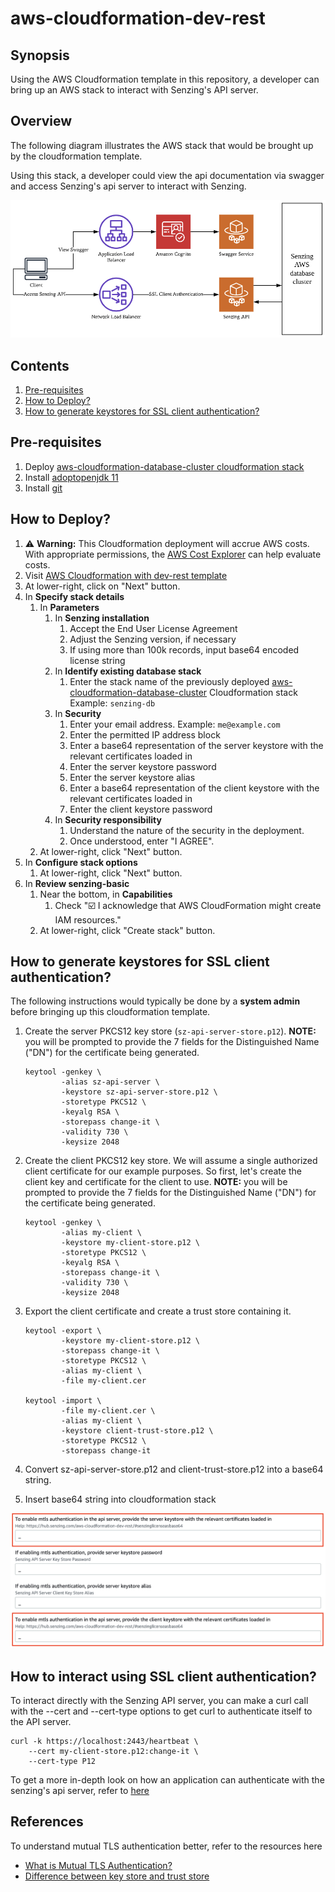 # aws-cloudformation-dev-rest

## Synopsis
Using the AWS Cloudformation template in this repository, a developer can bring up an AWS stack to interact with Senzing's API server.

## Overview

The following diagram illustrates the AWS stack that would be brought up by the cloudformation template.

Using this stack, a developer could view the api documentation via swagger and access Senzing's api server to interact with Senzing.

![overview diagram](assets/overview_diagram.png)

## Contents

1. [Pre-requisites](#Pre-requisites)
1. [How to Deploy?](#how-to-deploy)
1. [How to generate keystores for SSL client authentication?](#how-to-generate-keystores-for-SSL-client-authentication)

## Pre-requisites

1. Deploy [aws-cloudformation-database-cluster cloudformation stack](https://github.com/Senzing/aws-cloudformation-database-cluster) 
1. Install [adoptopenjdk 11](https://adoptopenjdk.net/archive.html)
1. Install [git](https://github.com/Senzing/knowledge-base/blob/master/HOWTO/install-git.md)

## How to Deploy?

1. :warning: **Warning:** This Cloudformation deployment will accrue AWS costs.
   With appropriate permissions, the
   [AWS Cost Explorer](https://aws.amazon.com/aws-cost-management/aws-cost-explorer/)
   can help evaluate costs.
1. Visit [AWS Cloudformation with dev-rest template](https://console.aws.amazon.com/cloudformation/home#/stacks/new?stackName=sz-dev&templateURL=https://s3.amazonaws.com/public-read-access/aws-cloudformation-dev-rest/cloudformation.yaml)
1. At lower-right, click on "Next" button.
1. In **Specify stack details**
    1. In **Parameters**
        1. In **Senzing installation**
            1. Accept the End User License Agreement
            1. Adjust the Senzing version, if necessary
            1. If using more than 100k records, input base64 encoded license string
        1. In **Identify existing database stack**
            1. Enter the stack name of the previously deployed
               [aws-cloudformation-database-cluster](https://github.com/Senzing/aws-cloudformation-database-cluster)
               Cloudformation stack
               Example:  `senzing-db`
        1. In **Security**
            1. Enter your email address.  Example: `me@example.com`
            1. Enter the permitted IP address block
            1. Enter a base64 representation of the server keystore with the relevant certificates loaded in
            1. Enter the server keystore password
            1. Enter the server keystore alias
            1. Enter a base64 representation of the client keystore with the relevant certificates loaded in
            1. Enter the client keystore password
        1. In **Security responsibility**
            1. Understand the nature of the security in the deployment.
            1. Once understood, enter "I AGREE".
    2. At lower-right, click "Next" button.
2. In **Configure stack options**
    1. At lower-right, click "Next" button.
3. In **Review senzing-basic**
    1. Near the bottom, in **Capabilities**
        1. Check ":ballot_box_with_check: I acknowledge that AWS CloudFormation might create IAM resources."
    2. At lower-right, click "Create stack" button.

## How to generate keystores for SSL client authentication?

The following instructions would typically be done by a **system admin** before bringing up this cloudformation template.

1. Create the server PKCS12 key store (`sz-api-server-store.p12`).
   **NOTE:** you will be prompted to provide the 7 fields for the Distinguished Name
   ("DN") for the certificate being generated.
   ```console
   keytool -genkey \
           -alias sz-api-server \
           -keystore sz-api-server-store.p12 \
           -storetype PKCS12 \
           -keyalg RSA \
           -storepass change-it \
           -validity 730 \
           -keysize 2048
   ```

1. Create the client PKCS12 key store. We will assume a single authorized client certificate for our example
   purposes.  So first, let's create the client key and certificate for the
   client to use.  **NOTE:** you will be prompted to provide the 7 fields for
   the Distinguished Name ("DN") for the certificate being generated.
   ```console
   keytool -genkey \
           -alias my-client \
           -keystore my-client-store.p12 \
           -storetype PKCS12 \
           -keyalg RSA \
           -storepass change-it \
           -validity 730 \
           -keysize 2048
   ```

1. Export the client certificate and create a trust store containing it.
   ```console
   keytool -export \
           -keystore my-client-store.p12 \
           -storepass change-it \
           -storetype PKCS12 \
           -alias my-client \
           -file my-client.cer
   
   keytool -import \
           -file my-client.cer \
           -alias my-client \
           -keystore client-trust-store.p12 \
           -storetype PKCS12 \
           -storepass change-it   
   ```
1. Convert sz-api-server-store.p12 and client-trust-store.p12 into a base64 string.

1. Insert base64 string into cloudformation stack

![cloudformation stack](assets/cft_input.png)

## How to interact using SSL client authentication?

To interact directly with the Senzing API server, you can make a curl call with the --cert and --cert-type options to get curl to authenticate itself to the API server.

```
curl -k https://localhost:2443/heartbeat \
    --cert my-client-store.p12:change-it \
    --cert-type P12
```

To get a more in-depth look on how an application can authenticate with the senzing's api server, refer to [here](examples/demo.py)

## References

To understand mutual TLS authentication better, refer to the resources here
- [What is Mutual TLS Authentication?](https://www.cloudflare.com/learning/access-management/what-is-mutual-tls/)
- [Difference between key store and trust store](https://www.baeldung.com/java-keystore-truststore-difference)